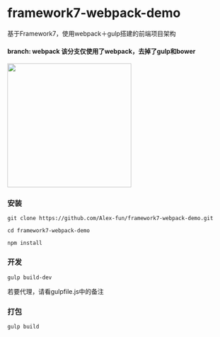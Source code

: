 # framework7-webpack-demo
基于Framework7，使用webpack＋gulp搭建的前端项目架构

#### branch: webpack 该分支仅使用了webpack，去掉了gulp和bower

<img src="https://dn-cnode.qbox.me/FggySaifXShKXx-Rp9c5gxh6Gox0" width="280">

### 安装
```
git clone https://github.com/Alex-fun/framework7-webpack-demo.git

cd framework7-webpack-demo

npm install 

```

### 开发

```
gulp build-dev
```

若要代理，请看gulpfile.js中的备注


### 打包

```
gulp build
```
